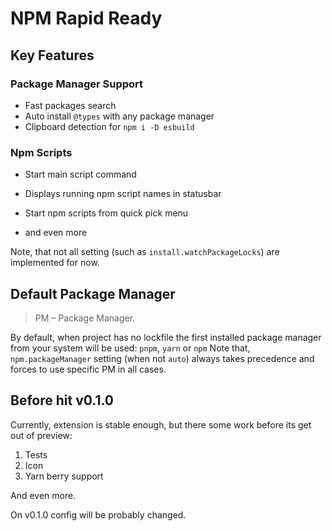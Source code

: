 # NPM Rapid Ready

## Key Features

### Package Manager Support

- Fast packages search
- Auto install `@types` with any package manager
- Clipboard detection for `npm i -D esbuild`

### Npm Scripts

- Start main script command
- Displays running npm script names in statusbar
- Start npm scripts from quick pick menu

- and even more

Note, that not all setting (such as `install.watchPackageLocks`) are implemented for now.

## Default Package Manager

> PM – Package Manager.

By default, when project has no lockfile the first installed package manager from your system will be used:
`pnpm`, `yarn` or `npm`
Note that, `npm.packageManager` setting (when not `auto`) always takes precedence and forces to use specific PM in all cases.

## Before hit v0.1.0

Currently, extension is stable enough, but there some work before its get out of preview:

1. Tests
2. Icon
3. Yarn berry support

And even more.

On v0.1.0 config will be probably changed.

<!-- ## Auto Install

By default, whenever you change in editor and save package.json with dependencies removed or added, package manager with `install` command will be invoked.\

Also, by default whenever lockfiles are changed (usually because of git operations) `install` command also invoked. -->
